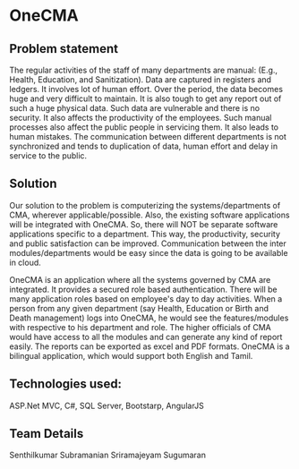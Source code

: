 ﻿OneCMA
======


Problem statement
-----------------

The regular activities of the staff of many departments are manual: (E.g., Health, Education, and Sanitization). Data are captured in registers and ledgers. It involves lot of human effort. Over the period, the data becomes huge and very difficult to maintain. It is also tough to get any report out of such a huge physical data. Such data are vulnerable and there is no security. It also affects the productivity of the employees. Such manual processes also affect the public people in servicing them. It also leads to human mistakes. The communication between different departments is not synchronized and tends to duplication of data, human effort and delay in service to the public.

Solution
--------

Our solution to the problem is computerizing the systems/departments of CMA, wherever applicable/possible. Also, the existing software applications will be integrated with OneCMA. So, there will NOT be separate software applications specific to a department. This way, the productivity, security and public satisfaction can be improved. Communication between the inter modules/departments would be easy since the data is going to be available in cloud.

OneCMA is an application where all the systems governed by CMA are integrated. It provides a secured role based authentication. There will be many application roles based on employee's day to day activities. When a person from any given department (say Health, Education or Birth and Death management) logs into OneCMA, he would see the features/modules with respective to his department and role. The higher officials of CMA would have access to all the modules and can generate any kind of report easily. The reports can be exported as excel and PDF formats.
OneCMA is a bilingual application, which would support both English and Tamil.


Technologies used:
------------------
ASP.Net MVC, C#, SQL Server, Bootstarp, AngularJS


Team Details
------------
Senthilkumar Subramanian
Sriramajeyam Sugumaran
